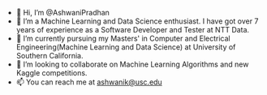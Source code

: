 - 👋 Hi, I’m @AshwaniPradhan
- 👀 I’m a Machine Learning and Data Science enthusiast. I have got over 7 years of experience as a Software Developer and Tester at NTT Data.
- 🌱 I’m currently pursuing my Masters' in Computer and Electrical Engineering(Machine Learning and Data Science) at University of Southern California.
- 💞️ I’m looking to collaborate on Machine Learning Algorithms and new Kaggle competitions.  
- 📫 You can reach me at ashwanik@usc.edu

<!---
AshwaniPradhan/AshwaniPradhan is a ✨ special ✨ repository because its `README.md` (this file) appears on your GitHub profile.
You can click the Preview link to take a look at your changes.
--->
